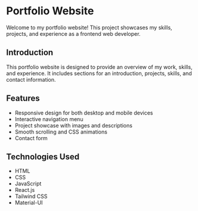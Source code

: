 # Portfolio Website

Welcome to my portfolio website! This project showcases my skills, projects, and experience as a frontend web developer.

## Introduction

This portfolio website is designed to provide an overview of my work, skills, and experience. It includes sections for an introduction, projects, skills, and contact information.

## Features

- Responsive design for both desktop and mobile devices
- Interactive navigation menu
- Project showcase with images and descriptions
- Smooth scrolling and CSS animations
- Contact form

## Technologies Used

- HTML
- CSS
- JavaScript
- React.js
- Tailwind CSS
- Material-UI
